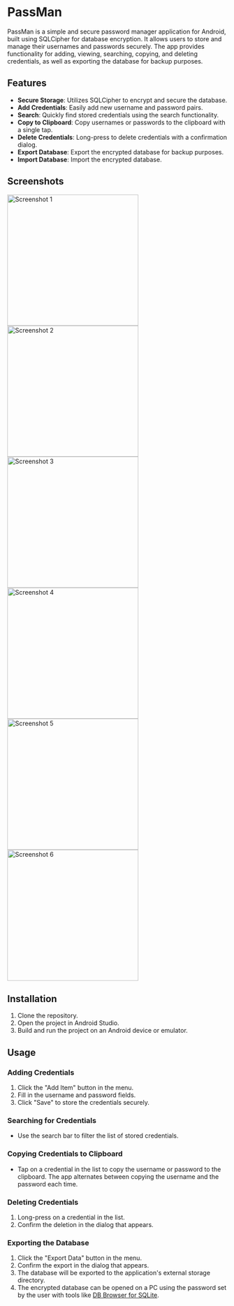 # PassMan

PassMan is a simple and secure password manager application for Android, built using SQLCipher for database encryption. It allows users to store and manage their usernames and passwords securely. The app provides functionality for adding, viewing, searching, copying, and deleting credentials, as well as exporting the database for backup purposes.

## Features

- **Secure Storage**: Utilizes SQLCipher to encrypt and secure the database.
- **Add Credentials**: Easily add new username and password pairs.
- **Search**: Quickly find stored credentials using the search functionality.
- **Copy to Clipboard**: Copy usernames or passwords to the clipboard with a single tap.
- **Delete Credentials**: Long-press to delete credentials with a confirmation dialog.
- **Export Database**: Export the encrypted database for backup purposes.
- **Import Database**: Import the encrypted database.

## Screenshots

<!--  screenshots -->
<img src="https://github.com/tadassolys/Passman/assets/103380760/c130515f-afea-4a61-b140-95afdd663624" width="300" alt="Screenshot 1">
<img src="https://github.com/tadassolys/Passman/assets/103380760/a8db4817-4529-4b63-bcc4-3376d1cfc2f9" width="300" alt="Screenshot 2">
<img src="https://github.com/tadassolys/Passman/assets/103380760/a4e49709-dd82-4b45-84f2-89ae5a40e50f" width="300" alt="Screenshot 3">
<img src="https://github.com/tadassolys/Passman/assets/103380760/f15c0532-dc83-4aef-b305-d356ab242a26" width="300" alt="Screenshot 4">
<img src="https://github.com/tadassolys/Passman/assets/103380760/f56a53d0-2f25-42b5-bf1d-f4d5c43716cd" width="300" alt="Screenshot 5">
<img src="https://github.com/tadassolys/Passman/assets/103380760/62781762-a4ac-4473-ab9b-d227e0ffe58a" width="300" alt="Screenshot 6">


## Installation

1. Clone the repository.
2. Open the project in Android Studio.
3. Build and run the project on an Android device or emulator.

## Usage

### Adding Credentials

1. Click the "Add Item" button in the menu.
2. Fill in the username and password fields.
3. Click "Save" to store the credentials securely.

### Searching for Credentials

- Use the search bar to filter the list of stored credentials.

### Copying Credentials to Clipboard

- Tap on a credential in the list to copy the username or password to the clipboard. The app alternates between copying the username and the password each time.

### Deleting Credentials

1. Long-press on a credential in the list.
2. Confirm the deletion in the dialog that appears.

### Exporting the Database

1. Click the "Export Data" button in the menu.
2. Confirm the export in the dialog that appears.
3. The database will be exported to the application's external storage directory.
4. The encrypted database can be opened on a PC using the password set by the user with tools like [DB Browser for SQLite](https://sqlitebrowser.org/).
